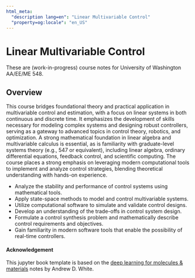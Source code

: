 ```yaml
---
html_meta:
  "description lang=en": "Linear Multivariable Control"
  "property=og:locale": "en_US"
---
```

<!-- ![Header image showing molecules plotted in two different ways](_static/images/header.png) -->

# Linear Multivariable Control
These are (work-in-progress) course notes for University of Washington AA/EE/ME 548.

## Overview

This course bridges foundational theory and practical application in multivariable control and estimation, with a focus on linear systems in both continuous and discrete time. It emphasizes the development of skills necessary for modeling complex systems and designing robust controllers, serving as a gateway to advanced topics in control theory, robotics, and optimization. A strong mathematical foundation in linear algebra and multivariable calculus is essential, as is familiarity with graduate-level systems theory (e.g., 547 or equivalent), including linear algebra, ordinary differential equations, feedback control, and scientific computing. The course places a strong emphasis on leveraging modern computational tools to implement and analyze control strategies, blending theoretical understanding with hands-on experience.


- Analyze the stability and performance of control systems using mathematical tools.
- Apply state-space methods to model and control multivariable systems.
- Utilize computational software to simulate and validate control designs.
- Develop an understanding of the trade-offs in control system design.
- Formulate a control synthesis problem and mathematically describe control requirements and objectives.
- Gain familiarity in modern software tools that enable the possibility of real-time controllers.


#### Acknowledgement

This jupyter book template is based on the [deep learning for molecules & materials](https://github.com/whitead/dmol-book) notes by Andrew D. White.



<!-- ## Table of Contents

```{tableofcontents}
``` -->
